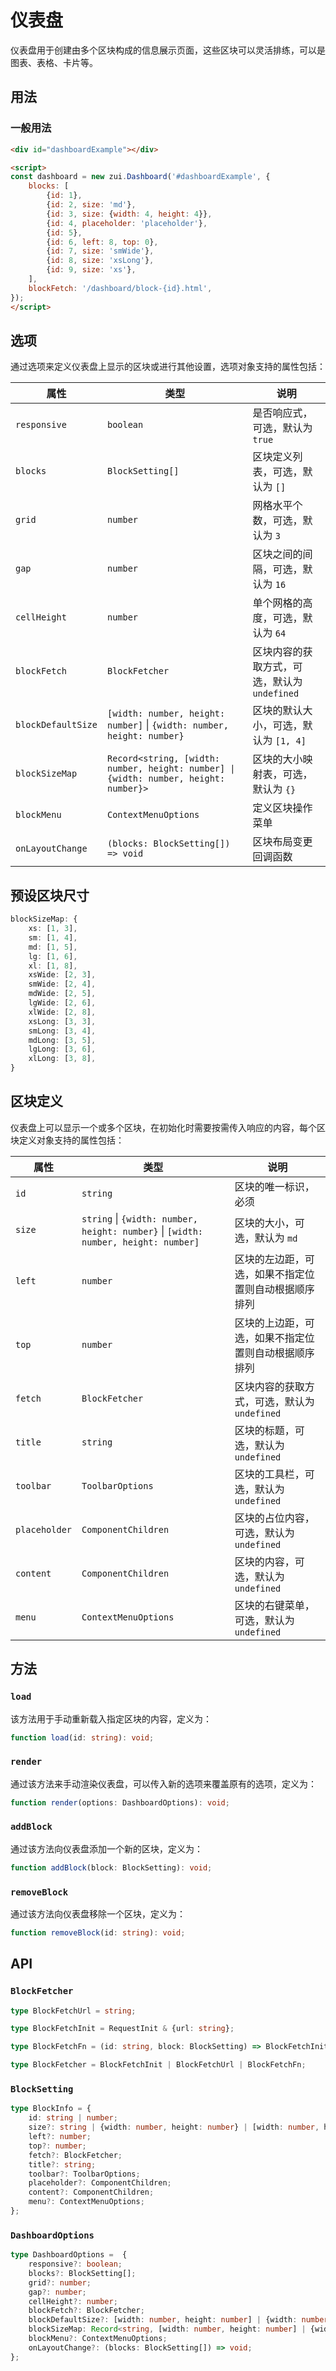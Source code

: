 # 仪表盘

仪表盘用于创建由多个区块构成的信息展示页面，这些区块可以灵活排练，可以是图表、表格、卡片等。

## 用法

### 一般用法

<Example>
  <div id="dashboardExample"></div>
</Example>

```html
<div id="dashboardExample"></div>

<script>
const dashboard = new zui.Dashboard('#dashboardExample', {
    blocks: [
        {id: 1},
        {id: 2, size: 'md'},
        {id: 3, size: {width: 4, height: 4}},
        {id: 4, placeholder: 'placeholder'},
        {id: 5},
        {id: 6, left: 8, top: 0},
        {id: 7, size: 'smWide'},
        {id: 8, size: 'xsLong'},
        {id: 9, size: 'xs'},
    ],
    blockFetch: '/dashboard/block-{id}.html',
});
</script>
```

## 选项

通过选项来定义仪表盘上显示的区块或进行其他设置，选项对象支持的属性包括：

| 属性 | 类型 | 说明 |
| --- | --- | --- |
| `responsive` | `boolean` | 是否响应式，可选，默认为 `true` |
| `blocks` | `BlockSetting[]` | 区块定义列表，可选，默认为 `[]` |
| `grid` | `number` | 网格水平个数，可选，默认为 `3` |
| `gap` | `number` | 区块之间的间隔，可选，默认为 `16` |
| `cellHeight` | `number` | 单个网格的高度，可选，默认为 `64` |
| `blockFetch` | `BlockFetcher` | 区块内容的获取方式，可选，默认为 `undefined` |
| `blockDefaultSize` | `[width: number, height: number]` \| `{width: number, height: number}` | 区块的默认大小，可选，默认为 `[1, 4]` |
| `blockSizeMap` | `Record<string, [width: number, height: number] \| {width: number, height: number}>` | 区块的大小映射表，可选，默认为 `{}` |
| `blockMenu` | `ContextMenuOptions` | 定义区块操作菜单 |
| `onLayoutChange` | `(blocks: BlockSetting[]) => void` | 区块布局变更回调函数 |

## 预设区块尺寸

```ts
blockSizeMap: {
    xs: [1, 3],
    sm: [1, 4],
    md: [1, 5],
    lg: [1, 6],
    xl: [1, 8],
    xsWide: [2, 3],
    smWide: [2, 4],
    mdWide: [2, 5],
    lgWide: [2, 6],
    xlWide: [2, 8],
    xsLong: [3, 3],
    smLong: [3, 4],
    mdLong: [3, 5],
    lgLong: [3, 6],
    xlLong: [3, 8],
}
```

## 区块定义

仪表盘上可以显示一个或多个区块，在初始化时需要按需传入响应的内容，每个区块定义对象支持的属性包括：

| 属性 | 类型 | 说明 |
| --- | --- | --- |
| `id` | `string` | 区块的唯一标识，必须 |
| `size` | `string` \| `{width: number, height: number}` \| `[width: number, height: number]` | 区块的大小，可选，默认为 `md` |
| `left` | `number` | 区块的左边距，可选，如果不指定位置则自动根据顺序排列 |
| `top` | `number` | 区块的上边距，可选，如果不指定位置则自动根据顺序排列 |
| `fetch` | `BlockFetcher` | 区块内容的获取方式，可选，默认为 `undefined` |
| `title` | `string` | 区块的标题，可选，默认为 `undefined` |
| `toolbar` | `ToolbarOptions` | 区块的工具栏，可选，默认为 `undefined` |
| `placeholder` | `ComponentChildren` | 区块的占位内容，可选，默认为 `undefined` |
| `content` | `ComponentChildren` | 区块的内容，可选，默认为 `undefined` |
| `menu` | `ContextMenuOptions` | 区块的右键菜单，可选，默认为 `undefined` |

## 方法

### `load`

该方法用于手动重新载入指定区块的内容，定义为：

```ts
function load(id: string): void;
```

### `render`

通过该方法来手动渲染仪表盘，可以传入新的选项来覆盖原有的选项，定义为：

```ts
function render(options: DashboardOptions): void;
```

### `addBlock`

通过该方法向仪表盘添加一个新的区块，定义为：

```ts
function addBlock(block: BlockSetting): void;
```

### `removeBlock`

通过该方法向仪表盘移除一个区块，定义为：

```ts
function removeBlock(id: string): void;
```

## API

### `BlockFetcher`

```ts
type BlockFetchUrl = string;

type BlockFetchInit = RequestInit & {url: string};

type BlockFetchFn = (id: string, block: BlockSetting) => BlockFetchInit;

type BlockFetcher = BlockFetchInit | BlockFetchUrl | BlockFetchFn;
```

### `BlockSetting`

```ts
type BlockInfo = {
    id: string | number;
    size?: string | {width: number, height: number} | [width: number, height: number];
    left?: number;
    top?: number;
    fetch?: BlockFetcher;
    title?: string;
    toolbar?: ToolbarOptions;
    placeholder?: ComponentChildren;
    content?: ComponentChildren;
    menu?: ContextMenuOptions;
};
```

### `DashboardOptions`

```ts
type DashboardOptions =  {
    responsive?: boolean;
    blocks?: BlockSetting[];
    grid?: number;
    gap?: number;
    cellHeight?: number;
    blockFetch?: BlockFetcher;
    blockDefaultSize?: [width: number, height: number] | {width: number, height: number};
    blockSizeMap: Record<string, [width: number, height: number] | {width: number, height: number}>;
    blockMenu?: ContextMenuOptions;
    onLayoutChange?: (blocks: BlockSetting[]) => void;
};
```

<script setup>
import {onMounted} from 'vue';
import {withBase} from 'vitepress';

onMounted(() => {
    onZUIReady(() => {
        const dashboard = new zui.Dashboard('#dashboardExample', {
            blocks: [
                {id: 1},
                {id: 2, size: 'md'},
                {id: 3, size: {width: 3, height: 4}},
                {id: 4, placeholder: 'placeholder'},
                {id: 5},
                {id: 6, left: 2, top: 0},
                {id: 7, size: 'smWide'},
                {id: 8, size: 'xsLong'},
                {id: 9, size: 'xs'},
            ],
            blockFetch: withBase('/dashboard/block-{id}.html'),
        });
    });
});
</script>
